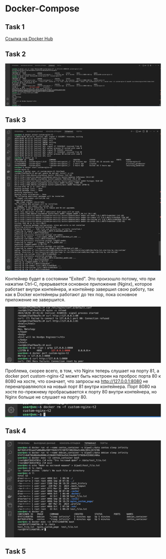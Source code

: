 # Docker-Compose

## Task 1
[Ссылка на Docker Hub](https://hub.docker.com/repository/docker/evgeniyabal/custom-nginx/general)

## Task 2

![](https://github.com/EvgeniyaBalanyuk/Docker-Compose/blob/main/Task2.png)

## Task 3

![](Task3.1.png)

Контейнер будет в состоянии "Exited". Это произошло потому, что при нажатии Ctrl-C, прерывается основное приложение (Nginx), которое работает внутри контейнера, и контейнер завершил свою работу, так как в Docker контейнеры работают до тех пор, пока основное приложение не завершится.

![](Task3.2.png)

Проблема, скорее всего, в том, что Nginx теперь слушает на порту 81, а docker port custom-nginx-t2 может быть настроен на проброс порта 80 к 8080 на хосте, что означает, что запросы на http://127.0.0.1:8080 не перенаправляются на новый порт 81 внутри контейнера.
Порт 8080 на хосте по-прежнему пробрасывается к порту 80 внутри контейнера, но Nginx больше не слушает на порту 80.

![](Task3.3.png)

## Task 4

![](Task4.png)

## Task 5
